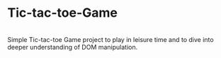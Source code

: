 # Tic-tac-toe-Game
<br>
Simple Tic-tac-toe Game project to play in leisure time and to dive into deeper understanding of DOM manipulation.

